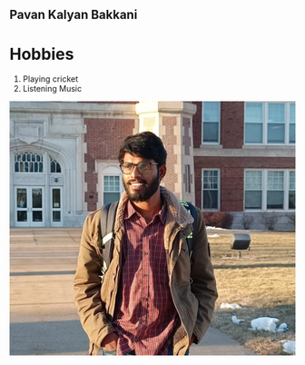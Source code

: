 ## Pavan Kalyan Bakkani
# Hobbies
   1. Playing cricket
   2. Listening Music

![Pavan Kalyan](https://github.com/pavankalyanbakkani/assignment2--Bakkani/blob/main/Pavan.jpeg)
